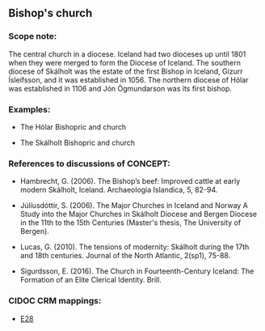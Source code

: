 ## Bishop's church

###  Scope note:

The central church in a diocese. Iceland had two dioceses up until 1801 when they were merged to form the Diocese of Iceland. The southern diocese of Skálholt was the estate of the first Bishop in Iceland, Gizurr Ísleifsson, and it was established in 1056. The northern diocese of Hólar was established in 1106 and Jón Ögmundarson was its first bishop. 

### Examples:

* The Hólar Bishopric and church

* The Skálholt Bishopric and church

### References to discussions of CONCEPT:

* Hambrecht, G. (2006). The Bishop’s beef: Improved cattle at early modern Skálholt, Iceland. Archaeologia Islandica, 5, 82-94.

* Júlíusdóttir, S. (2006). The Major Churches in Iceland and Norway A Study into the Major Churches in Skálholt Diocese and Bergen Diocese in the 11th to the 15th Centuries (Master's thesis, The University of Bergen).

* Lucas, G. (2010). The tensions of modernity: Skálholt during the 17th and 18th centuries. Journal of the North Atlantic, 2(sp1), 75-88.

* Sigurdsson, E. (2016). The Church in Fourteenth-Century Iceland: The Formation of an Elite Clerical Identity. Brill.

### CIDOC CRM mappings:

* [E28](http://www.cidoc-crm.org/entity/e28-conceptual-object/version-6.2)
